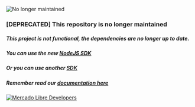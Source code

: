 ![No longer maintained](https://img.shields.io/badge/Maintenance-OFF-red.svg)
### [DEPRECATED] This repository is no longer maintained

##### This project is not functional, the dependencies are no longer up to date.
##### You can use the new [NodeJS SDK](https://github.com/mercadolibre/nodejs-sdk)
##### Or you can use another [SDK](https://developers.mercadolibre.com/herramientas)
##### Remember read our [documentation here](https://developers.mercadolibre.com)

[![Mercado Libre Developers](https://user-images.githubusercontent.com/1153516/73021269-043c2d80-3e06-11ea-8d0e-6e91441c2900.png)](https://developers.mercadolibre.com)
